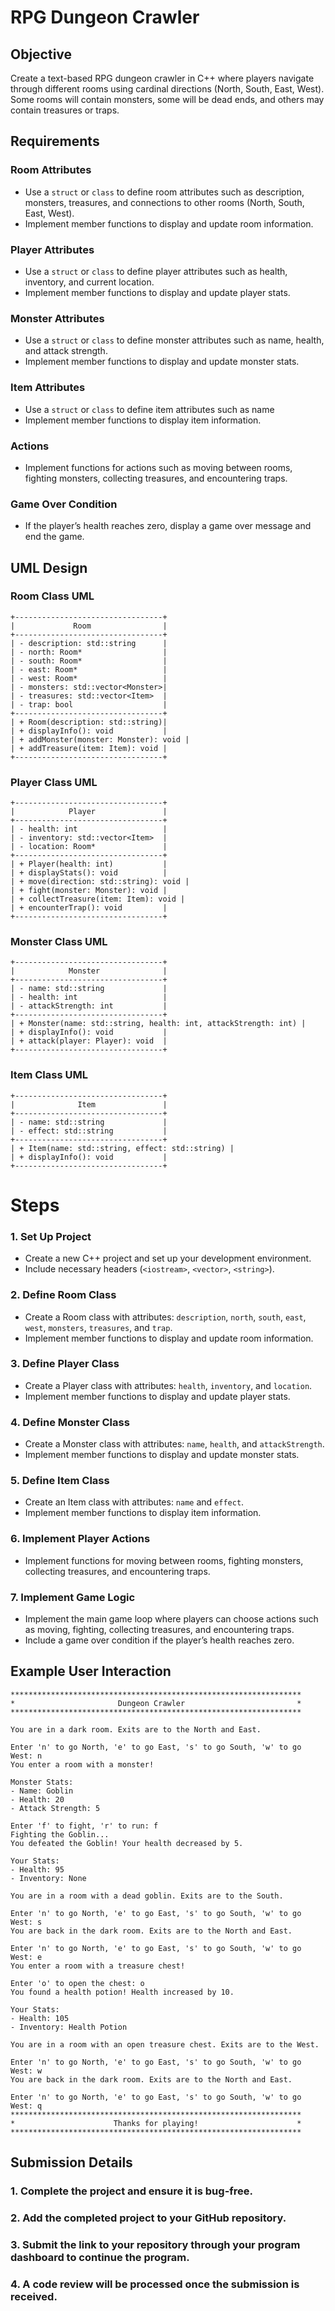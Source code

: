 # RPG Dungeon Crawler

## Objective

Create a text-based RPG dungeon crawler in C++ where players navigate through different rooms using cardinal directions (North, South, East, West). Some rooms will contain monsters, some will be dead ends, and others may contain treasures or traps.

## Requirements

### Room Attributes

- Use a `struct` or `class` to define room attributes such as description, monsters, treasures, and connections to other rooms (North, South, East, West).
- Implement member functions to display and update room information.

### Player Attributes

- Use a `struct` or `class` to define player attributes such as health, inventory, and current location.
- Implement member functions to display and update player stats.

### Monster Attributes

- Use a `struct` or `class` to define monster attributes such as name, health, and attack strength.
- Implement member functions to display and update monster stats.
  
### Item Attributes

- Use a `struct` or `class` to define item attributes such as name
- Implement member functions to display item information.

### Actions

- Implement functions for actions such as moving between rooms, fighting monsters, collecting treasures, and encountering traps.

### Game Over Condition

- If the player’s health reaches zero, display a game over message and end the game.

## UML Design

### Room Class UML

```plaintext
+---------------------------------+
|             Room                |
+---------------------------------+
| - description: std::string      |
| - north: Room*                  |
| - south: Room*                  |
| - east: Room*                   |
| - west: Room*                   |
| - monsters: std::vector<Monster>|
| - treasures: std::vector<Item>  |
| - trap: bool                    |
+---------------------------------+
| + Room(description: std::string)|
| + displayInfo(): void           |
| + addMonster(monster: Monster): void |
| + addTreasure(item: Item): void |
+---------------------------------+
```

### Player Class UML

```plaintext
+---------------------------------+
|            Player               |
+---------------------------------+
| - health: int                   |
| - inventory: std::vector<Item>  |
| - location: Room*               |
+---------------------------------+
| + Player(health: int)           |
| + displayStats(): void          |
| + move(direction: std::string): void |
| + fight(monster: Monster): void |
| + collectTreasure(item: Item): void |
| + encounterTrap(): void         |
+---------------------------------+
```

### Monster Class UML

```plaintext
+---------------------------------+
|            Monster              |
+---------------------------------+
| - name: std::string             |
| - health: int                   |
| - attackStrength: int           |
+---------------------------------+
| + Monster(name: std::string, health: int, attackStrength: int) |
| + displayInfo(): void           |
| + attack(player: Player): void  |
+---------------------------------+
```

### Item Class UML

```plaintext
+---------------------------------+
|              Item               |
+---------------------------------+
| - name: std::string             |
| - effect: std::string           |
+---------------------------------+
| + Item(name: std::string, effect: std::string) |
| + displayInfo(): void           |
+---------------------------------+
```

# Steps

### 1. Set Up Project
- Create a new C++ project and set up your development environment.
- Include necessary headers (`<iostream>`, `<vector>`, `<string>`).

### 2. Define Room Class
- Create a Room class with attributes: `description`, `north`, `south`, `east`, `west`, `monsters`, `treasures`, and `trap`.
- Implement member functions to display and update room information.

### 3. Define Player Class
- Create a Player class with attributes: `health`, `inventory`, and `location`.
- Implement member functions to display and update player stats.

### 4. Define Monster Class
- Create a Monster class with attributes: `name`, `health`, and `attackStrength`.
- Implement member functions to display and update monster stats.

### 5. Define Item Class
- Create an Item class with attributes: `name` and `effect`.
- Implement member functions to display item information.

### 6. Implement Player Actions
- Implement functions for moving between rooms, fighting monsters, collecting treasures, and encountering traps.

### 7. Implement Game Logic
- Implement the main game loop where players can choose actions such as moving, fighting, collecting treasures, and encountering traps.
- Include a game over condition if the player’s health reaches zero.

## Example User Interaction

```plaintext
*****************************************************************
*                       Dungeon Crawler                         *
*****************************************************************

You are in a dark room. Exits are to the North and East.

Enter 'n' to go North, 'e' to go East, 's' to go South, 'w' to go West: n
You enter a room with a monster!

Monster Stats:
- Name: Goblin
- Health: 20
- Attack Strength: 5

Enter 'f' to fight, 'r' to run: f
Fighting the Goblin...
You defeated the Goblin! Your health decreased by 5.

Your Stats:
- Health: 95
- Inventory: None

You are in a room with a dead goblin. Exits are to the South.

Enter 'n' to go North, 'e' to go East, 's' to go South, 'w' to go West: s
You are back in the dark room. Exits are to the North and East.

Enter 'n' to go North, 'e' to go East, 's' to go South, 'w' to go West: e
You enter a room with a treasure chest!

Enter 'o' to open the chest: o
You found a health potion! Health increased by 10.

Your Stats:
- Health: 105
- Inventory: Health Potion

You are in a room with an open treasure chest. Exits are to the West.

Enter 'n' to go North, 'e' to go East, 's' to go South, 'w' to go West: w
You are back in the dark room. Exits are to the North and East.

Enter 'n' to go North, 'e' to go East, 's' to go South, 'w' to go West: q
*****************************************************************
*                      Thanks for playing!                      *
*****************************************************************
```
## Submission Details

### 1. Complete the project and ensure it is bug-free.

### 2. Add the completed project to your GitHub repository.

### 3. Submit the link to your repository through your program dashboard to continue the program.

### 4. A code review will be processed once the submission is received.





